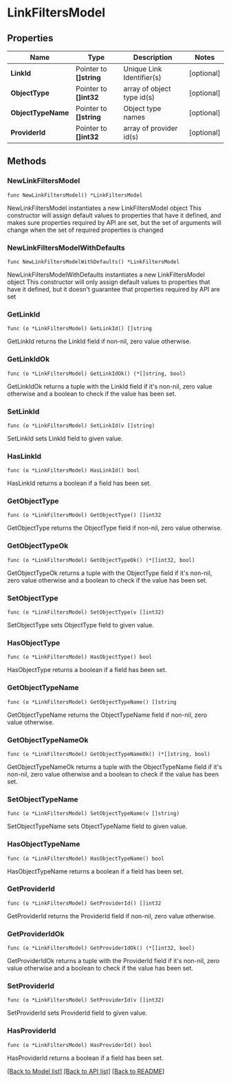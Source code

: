 # LinkFiltersModel

## Properties

Name | Type | Description | Notes
------------ | ------------- | ------------- | -------------
**LinkId** | Pointer to **[]string** | Unique Link Identifier(s) | [optional] 
**ObjectType** | Pointer to **[]int32** | array of object type id(s) | [optional] 
**ObjectTypeName** | Pointer to **[]string** | Object type names | [optional] 
**ProviderId** | Pointer to **[]int32** | array of provider id(s) | [optional] 

## Methods

### NewLinkFiltersModel

`func NewLinkFiltersModel() *LinkFiltersModel`

NewLinkFiltersModel instantiates a new LinkFiltersModel object
This constructor will assign default values to properties that have it defined,
and makes sure properties required by API are set, but the set of arguments
will change when the set of required properties is changed

### NewLinkFiltersModelWithDefaults

`func NewLinkFiltersModelWithDefaults() *LinkFiltersModel`

NewLinkFiltersModelWithDefaults instantiates a new LinkFiltersModel object
This constructor will only assign default values to properties that have it defined,
but it doesn't guarantee that properties required by API are set

### GetLinkId

`func (o *LinkFiltersModel) GetLinkId() []string`

GetLinkId returns the LinkId field if non-nil, zero value otherwise.

### GetLinkIdOk

`func (o *LinkFiltersModel) GetLinkIdOk() (*[]string, bool)`

GetLinkIdOk returns a tuple with the LinkId field if it's non-nil, zero value otherwise
and a boolean to check if the value has been set.

### SetLinkId

`func (o *LinkFiltersModel) SetLinkId(v []string)`

SetLinkId sets LinkId field to given value.

### HasLinkId

`func (o *LinkFiltersModel) HasLinkId() bool`

HasLinkId returns a boolean if a field has been set.

### GetObjectType

`func (o *LinkFiltersModel) GetObjectType() []int32`

GetObjectType returns the ObjectType field if non-nil, zero value otherwise.

### GetObjectTypeOk

`func (o *LinkFiltersModel) GetObjectTypeOk() (*[]int32, bool)`

GetObjectTypeOk returns a tuple with the ObjectType field if it's non-nil, zero value otherwise
and a boolean to check if the value has been set.

### SetObjectType

`func (o *LinkFiltersModel) SetObjectType(v []int32)`

SetObjectType sets ObjectType field to given value.

### HasObjectType

`func (o *LinkFiltersModel) HasObjectType() bool`

HasObjectType returns a boolean if a field has been set.

### GetObjectTypeName

`func (o *LinkFiltersModel) GetObjectTypeName() []string`

GetObjectTypeName returns the ObjectTypeName field if non-nil, zero value otherwise.

### GetObjectTypeNameOk

`func (o *LinkFiltersModel) GetObjectTypeNameOk() (*[]string, bool)`

GetObjectTypeNameOk returns a tuple with the ObjectTypeName field if it's non-nil, zero value otherwise
and a boolean to check if the value has been set.

### SetObjectTypeName

`func (o *LinkFiltersModel) SetObjectTypeName(v []string)`

SetObjectTypeName sets ObjectTypeName field to given value.

### HasObjectTypeName

`func (o *LinkFiltersModel) HasObjectTypeName() bool`

HasObjectTypeName returns a boolean if a field has been set.

### GetProviderId

`func (o *LinkFiltersModel) GetProviderId() []int32`

GetProviderId returns the ProviderId field if non-nil, zero value otherwise.

### GetProviderIdOk

`func (o *LinkFiltersModel) GetProviderIdOk() (*[]int32, bool)`

GetProviderIdOk returns a tuple with the ProviderId field if it's non-nil, zero value otherwise
and a boolean to check if the value has been set.

### SetProviderId

`func (o *LinkFiltersModel) SetProviderId(v []int32)`

SetProviderId sets ProviderId field to given value.

### HasProviderId

`func (o *LinkFiltersModel) HasProviderId() bool`

HasProviderId returns a boolean if a field has been set.


[[Back to Model list]](../README.md#documentation-for-models) [[Back to API list]](../README.md#documentation-for-api-endpoints) [[Back to README]](../README.md)


